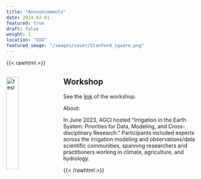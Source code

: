 ```yaml
---
title: "Announcements"
date: 2024-02-01
featured: true
draft: false
weight: 1
location: "XXX"
featured_image: "/images/cover/Stanford_square.png"
---
```


{{< rawhtml >}}
<div>
<img src="https://www.agci.org/wp-content/uploads/2023/11/23s2-irrigation-workshop-group-shot-1536x671.png" alt="tesr" style="float:left;width:25%;height:25%;padding:0 25px 0 0;">
<h2> Workshop </h2>                                           
<!-- ![logo](/images/cover/Goethe_square.png) -->
<!-- <a href="/pdfs/PhD_Ulrich.pdf">PDF Here</a> -->

<p> See the <a href="https://www.agci.org/blog/irrigation-in-the-earth-system-priorities-for-data-modeling-and-cross-disciplinary-research">link</a> of the workshop.
</p>
<p>About:</p>
<p>In June 2023, AGCI hosted “Irrigation in the Earth System: Priorities for Data, Modeling, and Cross-disciplinary Research.” Participants included experts across the irrigation modeling and observations/data scientific communities, spanning researchers and practitioners working in climate, agriculture, and hydrology.</p>
</div>
{{< /rawhtml >}}
